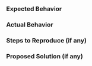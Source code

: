 ### Expected Behavior


### Actual Behavior


### Steps to Reproduce (if any)


### Proposed Solution (if any)